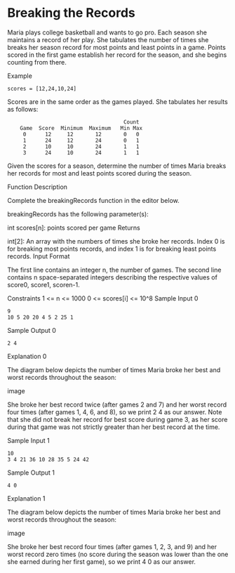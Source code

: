 Breaking the Records
=============

Maria plays college basketball and wants to go pro. Each season she maintains a record of her play. She tabulates the number of times she breaks her season record for most points and least points in a game. Points scored in the first game establish her record for the season, and she begins counting from there.

Example
```
scores = [12,24,10,24]
```

Scores are in the same order as the games played. She tabulates her results as follows:
```
                                     Count
    Game  Score  Minimum  Maximum   Min Max
     0      12     12       12       0   0
     1      24     12       24       0   1
     2      10     10       24       1   1
     3      24     10       24       1   1
  ```
Given the scores for a season, determine the number of times Maria breaks her records for most and least points scored during the season.

Function Description

Complete the breakingRecords function in the editor below.

breakingRecords has the following parameter(s):

int scores[n]: points scored per game
Returns

int[2]: An array with the numbers of times she broke her records. Index 0 is for breaking most points records, and index 1 is for breaking least points records.
Input Format

The first line contains an integer n, the number of games.
The second line contains n space-separated integers describing the respective values of score0, score1, scoren-1.

Constraints
1 <= n <= 1000
0 <= scores[i] <= 10^8
Sample Input 0
```
9
10 5 20 20 4 5 2 25 1
```
Sample Output 0
```
2 4
```
Explanation 0

The diagram below depicts the number of times Maria broke her best and worst records throughout the season:

image

She broke her best record twice (after games 2 and 7) and her worst record four times (after games 1, 4, 6, and 8), so we print 2 4 as our answer. Note that she did not break her record for best score during game 3, as her score during that game was not strictly greater than her best record at the time.

Sample Input 1
```
10
3 4 21 36 10 28 35 5 24 42
```
Sample Output 1
```
4 0
```
Explanation 1

The diagram below depicts the number of times Maria broke her best and worst records throughout the season:

image

She broke her best record four times (after games 1, 2, 3, and 9) and her worst record zero times (no score during the season was lower than the one she earned during her first game), so we print 4 0 as our answer.